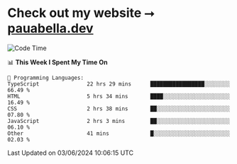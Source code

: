 # Check out my website ⭢ [pauabella.dev](https://pauabella.dev)

<!--START_SECTION:waka-->
![Code Time](http://img.shields.io/badge/Code%20Time-3%2C413%20hrs%2053%20mins-blue)

📊 **This Week I Spent My Time On** 

```text
💬 Programming Languages: 
TypeScript               22 hrs 29 mins      █████████████████░░░░░░░░   66.49 % 
HTML                     5 hrs 34 mins       ████░░░░░░░░░░░░░░░░░░░░░   16.49 % 
CSS                      2 hrs 38 mins       ██░░░░░░░░░░░░░░░░░░░░░░░   07.80 % 
JavaScript               2 hrs 3 mins        ██░░░░░░░░░░░░░░░░░░░░░░░   06.10 % 
Other                    41 mins             █░░░░░░░░░░░░░░░░░░░░░░░░   02.03 % 
```


 Last Updated on 03/06/2024 10:06:15 UTC
<!--END_SECTION:waka-->
